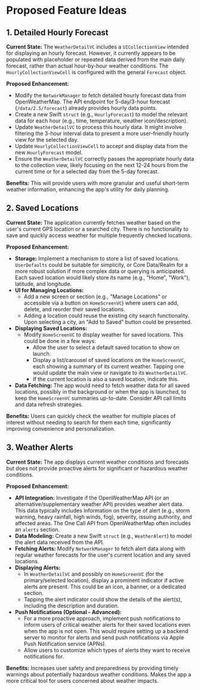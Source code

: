 # Proposed Feature Ideas

## 1. Detailed Hourly Forecast

**Current State:**
The `WeatherDetailVC` includes a `UICollectionView` intended for displaying an hourly forecast. However, it currently appears to be populated with placeholder or repeated data derived from the main daily forecast, rather than actual hour-by-hour weather conditions. The `HourlyCollectionViewCell` is configured with the general `Forecast` object.

**Proposed Enhancement:**
- Modify the `NetworkManager` to fetch detailed hourly forecast data from OpenWeatherMap. The API endpoint for 5-day/3-hour forecast (`/data/2.5/forecast`) already provides hourly data points.
- Create a new Swift `struct` (e.g., `HourlyForecast`) to model the relevant data for each hour (e.g., time, temperature, weather icon/description).
- Update `WeatherDetailVC` to process this hourly data. It might involve filtering the 3-hour interval data to present a more user-friendly hourly view for the selected day.
- Update `HourlyCollectionViewCell` to accept and display data from the new `HourlyForecast` model.
- Ensure the `WeatherDetailVC` correctly passes the appropriate hourly data to the collection view, likely focusing on the next 12-24 hours from the current time or for a selected day from the 5-day forecast.

**Benefits:**
This will provide users with more granular and useful short-term weather information, enhancing the app's utility for daily planning.

## 2. Saved Locations

**Current State:**
The application currently fetches weather based on the user's current GPS location or a searched city. There is no functionality to save and quickly access weather for multiple frequently checked locations.

**Proposed Enhancement:**
- **Storage:** Implement a mechanism to store a list of saved locations. `UserDefaults` could be suitable for simplicity, or Core Data/Realm for a more robust solution if more complex data or querying is anticipated. Each saved location would likely store its name (e.g., "Home", "Work"), latitude, and longitude.
- **UI for Managing Locations:**
    - Add a new screen or section (e.g., "Manage Locations" or accessible via a button on `HomeScreenVC`) where users can add, delete, and reorder their saved locations.
    - Adding a location could reuse the existing city search functionality. Upon selecting a city, an "Add to Saved" button could be presented.
- **Displaying Saved Locations:**
    - Modify `HomeScreenVC` to display weather for saved locations. This could be done in a few ways:
        - Allow the user to select a default saved location to show on launch.
        - Display a list/carousel of saved locations on the `HomeScreenVC`, each showing a summary of its current weather. Tapping one would update the main view or navigate to its `WeatherDetailVC`.
        - If the current location is also a saved location, indicate this.
- **Data Fetching:** The app would need to fetch weather data for all saved locations, possibly in the background or when the app is launched, to keep the `HomeScreenVC` summaries up-to-date. Consider API call limits and data refresh strategies.

**Benefits:**
Users can quickly check the weather for multiple places of interest without needing to search for them each time, significantly improving convenience and personalization.

## 3. Weather Alerts

**Current State:**
The app displays current weather conditions and forecasts but does not provide proactive alerts for significant or hazardous weather conditions.

**Proposed Enhancement:**
- **API Integration:** Investigate if the OpenWeatherMap API (or an alternative/supplementary weather API) provides weather alert data. This data typically includes information on the type of alert (e.g., storm warning, heavy rainfall, high winds, fog), severity, issuing authority, and affected areas. The One Call API from OpenWeatherMap often includes an `alerts` section.
- **Data Modeling:** Create a new Swift `struct` (e.g., `WeatherAlert`) to model the alert data received from the API.
- **Fetching Alerts:** Modify `NetworkManager` to fetch alert data along with regular weather forecasts for the user's current location and any saved locations.
- **Displaying Alerts:**
    - In `WeatherDetailVC` and possibly on `HomeScreenVC` (for the primary/selected location), display a prominent indicator if active alerts are present. This could be an icon, a banner, or a dedicated section.
    - Tapping the alert indicator could show the details of the alert(s), including the description and duration.
- **Push Notifications (Optional - Advanced):**
    - For a more proactive approach, implement push notifications to inform users of critical weather alerts for their saved locations even when the app is not open. This would require setting up a backend server to monitor for alerts and send push notifications via Apple Push Notification service (APNs).
    - Allow users to customize which types of alerts they want to receive notifications for.

**Benefits:**
Increases user safety and preparedness by providing timely warnings about potentially hazardous weather conditions. Makes the app a more critical tool for users concerned about weather impacts.
